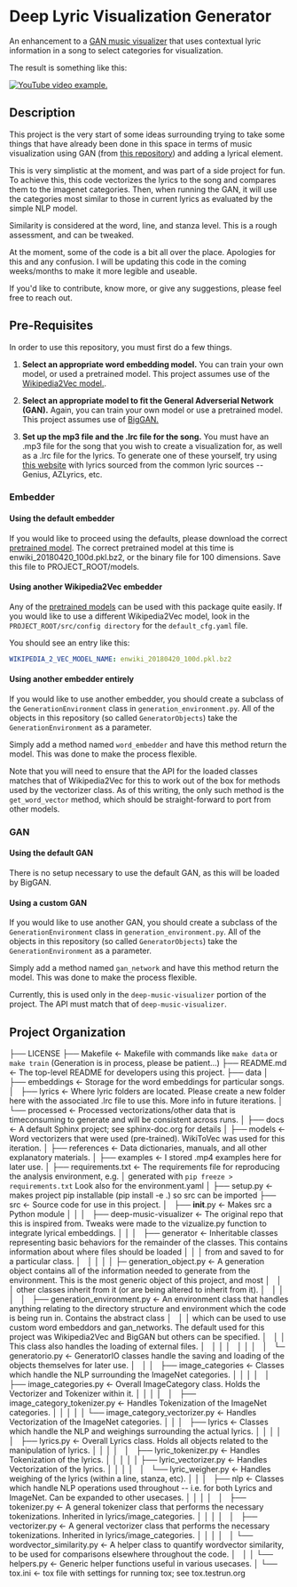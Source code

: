 # Deep Lyric Visualization Generator

An enhancement to a [GAN music visualizer](https://github.com/msieg/deep-music-visualizer) that uses contextual lyric information
in a song to select categories for visualization.

The result is something like this:

 [![YouTube video example.](https://img.youtube.com/vi/kkpWfGzoems/0.jpg)](https://www.youtube.com/watch?v=kkpWfGzoems)

## Description

This project is the very start of some ideas surrounding trying to take some
things that have already been done in this space in terms of music visualization
using GAN (from [this repository](https://github.com/msieg/deep-music-visualizer))
and adding a lyrical element.

This is very simplistic at the moment, and was part of a side project for fun.
To achieve this, this code vectorizes the lyrics to the song and compares them
to the imagenet categories. Then, when running the GAN, it will use the categories
most similar to those in current lyrics as evaluated by the simple NLP model.

Similarity is considered at the word, line, and stanza level. This is a rough
assessment, and can be tweaked.

At the moment, some of the code is a bit all over the place. Apologies for this
and any confusion. I will be updating this code in the coming weeks/months
to make it more legible and useable.

If you'd like to contribute, know more, or give any suggestions, please feel
free to reach out.

## Pre-Requisites


In order to use this repository, you must first do a few things.

1. **Select an appropriate word embedding model.** You can train your own model, or
used a pretrained model. This project assumes use of the [Wikipedia2Vec model.](https://wikipedia2vec.github.io/wikipedia2vec).

2. **Select an appropriate model to fit the General Adverserial Network (GAN).**
Again, you can train your own model or use a pretrained model. This project
 assumes use of [BigGAN.](https://arxiv.org/abs/1809.11096)

3. **Set up the mp3 file and the .lrc file for the song.** You must have an .mp3
file for the song that you wish to create a visualization for, as well as a
.lrc file for the lyrics. To generate one of these yourself, try using
[this website](https://lrcgenerator.com/) with lyrics sourced from the common
lyric sources -- Genius, AZLyrics, etc.

### Embedder

#### Using the default embedder

If you would like to proceed using the defaults, please download the correct
[pretrained model](https://wikipedia2vec.github.io/wikipedia2vec/pretrained/).
The correct pretrained model at this time is enwiki_20180420_100d.pkl.bz2, or
the binary file for 100 dimensions. Save this file to PROJECT_ROOT/models.

#### Using another Wikipedia2Vec embedder

Any of the [pretrained models](https://wikipedia2vec.github.io/wikipedia2vec/pretrained/) can be used with this package quite easily.
If you would like to use a different Wikipedia2Vec model, look in the
`PROJECT_ROOT/src/config directory` for the `default_cfg.yaml` file.

You should see an entry like this:

```yaml
WIKIPEDIA_2_VEC_MODEL_NAME: enwiki_20180420_100d.pkl.bz2
```

#### Using another embedder entirely

If you would like to use another embedder, you should create a subclass of the
`GenerationEnvironment` class in `generation_environment.py`. All of the
objects in this repository (so called `GeneratorObjects`) take the
`GenerationEnvironment` as a parameter.

Simply add a method named `word_embedder` and have this method return the model.
This was done to make the process flexible.

Note that you will need to ensure that the API for the loaded classes matches
that of Wikipedia2Vec for this to work out of the box for methods used by the
vectorizer class. As of this writing, the only such method is the
`get_word_vector` method, which should be straight-forward to port from
other models.

### GAN

#### Using the default GAN

There is no setup necessary to use the default GAN, as this will be loaded by
BigGAN.

#### Using a custom GAN

If you would like to use another GAN, you should create a subclass of the
`GenerationEnvironment` class in `generation_environment.py`. All of the
objects in this repository (so called `GeneratorObjects`) take the
`GenerationEnvironment` as a parameter.

Simply add a method named `gan_network` and have this method return the model.
This was done to make the process flexible.

Currently, this is used only in the `deep-music-visualizer` portion of the
project. The API must match that of `deep-music-visualizer`.

## Project Organization

├── LICENSE
├── Makefile                               <- Makefile with commands like `make data` or `make train` (Generation is in process, please be patient...)
├── README.md                              <- The top-level README for developers using this project.
├── data
│   ├── embeddings                         <- Storage for the word embeddings for particular songs.
│   ├── lyrics                             <- Where lyric folders are located. Please create a new folder here with the associated .lrc file to use this. More info in future iterations.
│   └── processed                          <- Processed vectorizations/other data that is timeconsuming to generate and will be consistent across runs.
│
├── docs                                   <- A default Sphinx project; see sphinx-doc.org for details
│
├── models                                 <- Word vectorizers that were used (pre-trained). WikiToVec was used for this iteration.
│
├── references                             <- Data dictionaries, manuals, and all other explanatory materials.
│
├── examples                               <- I stored .mp4 examples here for later use.
│
├── requirements.txt                       <- The requirements file for reproducing the analysis environment, e.g.
│                                             generated with `pip freeze > requirements.txt` Look also for the environment.yaml
│
├── setup.py                               <- makes project pip installable (pip install -e .) so src can be imported
├── src                                    <- Source code for use in this project.
│   ├── __init__.py                        <- Makes src a Python module
│   │
│   ├── deep-music-visualizer              <- The original repo that this is inspired from. Tweaks were made to the vizualize.py function to integrate lyrical embeddings.
│   │
│   ├── generator                          <- Inheritable classes representing basic behaviors for the remainder of the classes. This contains information about where files should be loaded
│   │   │                                     from and saved to for a particular class.
│   │   │
│   │   ├─ generation_object.py            <- A generation object contains all of the information needed to generate from the environment. This is the most generic object of this project, and most
│   │   │                                    other classes inherit from it (or are being altered to inherit from it).
│   │   │
│   │   ├── generation_environment.py      <- An environment class that handles anything relating to the directory structure and environment which the code is being run in. Contains the abstract class
│   │   │                                     which can be used to use custom word embeddors and gan_networks. The default used for this project was Wikipedia2Vec and BigGAN but others can be specified.
│   │   │                                     This class also handles the loading of external files.
│   │   │
│   │   │
│   │   └─ generatorio.py                  <- GeneratorIO classes handle the saving and loading of the objects themselves for later use.
│   │
│   ├── image_categories                   <- Classes which handle the NLP surrounding the ImageNet categories.
│   │   │
│   │   ├── image_categories.py            <- Overall ImageCategory class. Holds the Vectorizer and Tokenizer within it.
│   │   │
│   │   ├── image_category_tokenizer.py    <- Handles Tokenization of the ImageNet categories.
│   │   │
│   │   └── image_category_vectorizer.py   <- Handles Vectorization of the ImageNet categories.
│   │
│   ├── lyrics                             <- Classes which handle the NLP and weighings surrounding the actual lyrics.
│   │   │
│   │   ├── lyrics.py                      <- Overall Lyrics class. Holds all objects related to the manipulation of lyrics.
│   │   │
│   │   ├── lyric_tokenizer.py             <- Handles Tokenization of the lyrics.
│   │   │
│   │   ├── lyric_vectorizer.py            <- Handles Vectorization of the lyrics.
│   │   │
│   │   └── lyric_weigher.py               <- Handles weighing of the lyrics (within a line, stanza, etc).
│   │
│   ├── nlp                                <- Classes which handle NLP operations used throughout -- i.e. for both Lyrics and ImageNet. Can be expanded to other usecases.
│   │   │
│   │   ├── tokenizer.py                   <- A general tokenizer class that performs the necessary tokenizations. Inherited in lyrics/image_categories.
│   │   │
│   │   ├── vectorizer.py                  <- A general vectorizer class that performs the necessary tokenizations. Inherited in lyrics/image_categories.
│   │   │
│   │   └── wordvector_similarity.py       <- A helper class to quantify wordvector similarity, to be used for comparisons elsewhere throughout the code.
│   │
│   └── helpers.py                         <- Generic helper functions useful in various usecases.
│
└── tox.ini                                <- tox file with settings for running tox; see tox.testrun.org
